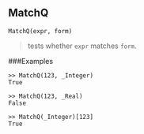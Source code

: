## MatchQ

``` 
MatchQ(expr, form)
``` 

> tests whether `expr` matches `form`.
 
###Examples

```  
>> MatchQ(123, _Integer)
True
	 
>> MatchQ(123, _Real)
False
	 
>> MatchQ(_Integer)[123]
True
```